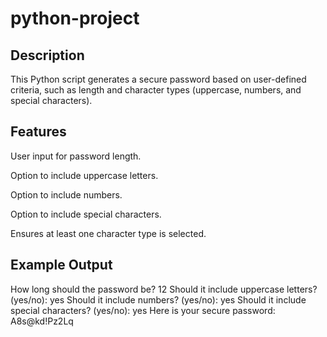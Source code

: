 # python-project

## Description

This Python script generates a secure password based on user-defined criteria, such as length and character types (uppercase, numbers, and special characters).

## Features

User input for password length.

Option to include uppercase letters.

Option to include numbers.

Option to include special characters.

Ensures at least one character type is selected.

## Example Output

How long should the password be? 12
Should it include uppercase letters? (yes/no): yes
Should it include numbers? (yes/no): yes
Should it include special characters? (yes/no): yes
Here is your secure password: A8s@kd!Pz2Lq
